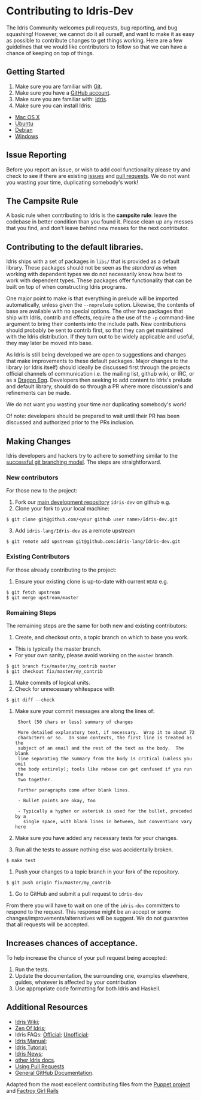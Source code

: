 # Contributing to Idris-Dev

The Idris Community welcomes pull requests, bug reporting, and bug squashing!
However, we cannot do it all ourself, and want to make it as easy as possible to contribute changes to get things working.
Here are a few guidelines that we would like contributors to follow so that we can have a chance of keeping on top of things.

## Getting Started

1. Make sure you are familiar with [Git](http://git-scm.com/book).
1. Make sure you have a [GitHub account](https://github.com/signup/free).
1. Make sure you are familiar with: [Idris](http://eb.host.cs.st-andrews.ac.uk/writings/idris-tutorial.pdf).
1. Make sure you can install Idris:
  * [Mac OS X](https://github.com/idris-lang/Idris-dev/wiki/Idris-on-OS-X-using-Homebrew)
  * [Ubuntu](https://github.com/idris-lang/Idris-dev/wiki/Idris-on-Ubuntu)
  * [Debian](https://github.com/idris-lang/Idris-dev/wiki/Idris-on-Debian)
  * [Windows](https://github.com/idris-lang/Idris-dev/wiki/Idris-on-Windows)

## Issue Reporting

Before you report an issue, or wish to add cool functionality please try and check to see if there are existing [issues](https://github.com/idris-lang/Idris-dev/issues) and [pull requests](https://github.com/idris-lang/Idris-dev/pulls).
We do not want you wasting your time, duplicating somebody's work!

## The Campsite Rule

A basic rule when contributing to Idris is the **campsite rule**: leave the codebase in better condition than you found it.
Please clean up any messes that you find, and don't leave behind new messes for the next contributor.

## Contributing to the default libraries.

Idris ships with a set of packages in `libs/` that is provided as a default library.
These packages should not be seen as the *standard* as when working with dependent types we do not necessarily know how best to work with dependent types.
These packages offer functionality that can be built on top of when constructing Idris programs.

One major point to make is that everything in prelude will be imported automatically, unless given
the `--noprelude` option.
Likewise, the contents of base are available with no special options.
The other two packages that ship with Idris, contrib and effects, require a the use of the `-p` command-line argument to bring their contents into the include path.
New contributions should probably be sent to contrib first, so that they can get maintained with the Idris distribution.
If they turn out to be widely applicable and useful, they may later be moved into base.

As Idris is still being developed we are open to suggestions and changes that make improvements to these default packages.
Major changes to the library (or Idris itself) should ideally be discussed first through the projects official channels of communication i.e. the mailing list, github wiki, or IRC, or as a [Dragon Egg](https://github.com/idris-lang/Idris-dev/wiki/Feature-proposals).
Developers then seeking to add content to Idris's prelude and default library, should do so through a PR where more discussion's and refinements can be made.

We do not want you wasting your time nor duplicating somebody's work!

Of note: developers should be prepared to wait until their PR has been discussed and authorized prior to the PRs inclusion.

## Making Changes

Idris developers and hackers try to adhere to something similar to the [successful git branching model](http://nvie.com/posts/a-successful-git-branching-model/).
The steps are straightforward.

### New contributors

For those new to the project:

1. Fork our [main development repository](https://github.com/idris-lang/Idris-dev) `idris-dev` on github e.g.
2. Clone your fork to your local machine:

```
$ git clone git@github.com/<your github user name>/Idris-dev.git
```

3. Add `idris-lang/Idris-dev` as a remote upstream

```
$ git remote add upstream git@github.com:idris-lang/Idris-dev.git
```

### Existing Contributors

For those already contributing to the project:

1. Ensure your existing clone is up-to-date with current `HEAD` e.g.

```
$ git fetch upstream
$ git merge upstream/master
```

### Remaining Steps

The remaining steps are the same for both new and existing contributors:

1. Create, and checkout onto, a topic branch on which to base you work.
  * This is typically the master branch.
  * For your own sanity, please avoid working on the `master` branch.

```
$ git branch fix/master/my_contrib master
$ git checkout fix/master/my_contrib
```

1. Make commits of logical units.
1. Check for unnecessary whitespace with

```
$ git diff --check
```

1. Make sure your commit messages are along the lines of:

        Short (50 chars or less) summary of changes

        More detailed explanatory text, if necessary.  Wrap it to about 72
        characters or so.  In some contexts, the first line is treated as the
        subject of an email and the rest of the text as the body.  The blank
        line separating the summary from the body is critical (unless you omit
        the body entirely); tools like rebase can get confused if you run the
        two together.

        Further paragraphs come after blank lines.

        - Bullet points are okay, too

        - Typically a hyphen or asterisk is used for the bullet, preceded by a
          single space, with blank lines in between, but conventions vary here

1. Make sure you have added any necessary tests for your changes.
1. Run all the tests to assure nothing else was accidentally broken.

```
$ make test
```

1. Push your changes to a topic branch in your fork of the repository.

```
$ git push origin fix/master/my_contrib
```

1. Go to GitHub and submit a pull request to `idris-dev`

From there you will have to wait on one of the `idris-dev` committers to respond to the request.
This response might be an accept or some changes/improvements/alternatives will be suggest.
We do not guarantee that all requests will be accepted.

## Increases chances of acceptance.

To help increase the chance of your pull request being accepted:

1. Run the tests.
1. Update the documentation, the surrounding one, examples elsewhere, guides, whatever is affected by your contribution
1. Use appropriate code formatting for both Idris and Haskell.

## Additional Resources

* [Idris Wiki](https://github.com/idris-lang/Idris-dev/wiki);
* [Zen Of Idris](https://github.com/idris-lang/Idris-dev/wiki/The-Zen-of-Idris);
* Idris FAQs: [Official](http://www.idris-lang.org/documentation/faq/); [Unofficial](https://github.com/idris-lang/Idris-dev/wiki/Unofficial-FAQ);
* [Idris Manual](https://github.com/idris-lang/Idris-dev/wiki/Manual);
* [Idris Tutorial](http://eb.host.cs.st-andrews.ac.uk/writings/idris-tutorial.pdf);
* [Idris News](http://www.idris-lang.org/news/);
* [other Idris docs](http://www.idris-lang.org/documentation/).
* [Using Pull Requests](https://help.github.com/articles/using-pull-requests)
* [General GitHub Documentation](https://help.github.com/).


Adapted from the most excellent contributing files from the [Puppet project](https://github.com/puppetlabs/puppet) and [Factroy Girl Rails](https://github.com/thoughtbot/factory_girl_rails/blob/master/CONTRIBUTING.md)
